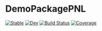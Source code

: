 # DemoPackagePNL

[![Stable](https://img.shields.io/badge/docs-stable-blue.svg)](https://pleiby.github.io/DemoPackagePNL.jl/stable/)
[![Dev](https://img.shields.io/badge/docs-dev-blue.svg)](https://pleiby.github.io/DemoPackagePNL.jl/dev/)
[![Build Status](https://github.com/pleiby/DemoPackagePNL.jl/actions/workflows/CI.yml/badge.svg?branch=main)](https://github.com/pleiby/DemoPackagePNL.jl/actions/workflows/CI.yml?query=branch%3Amain)
[![Coverage](https://codecov.io/gh/pleiby/DemoPackagePNL.jl/branch/main/graph/badge.svg)](https://codecov.io/gh/pleiby/DemoPackagePNL.jl)

